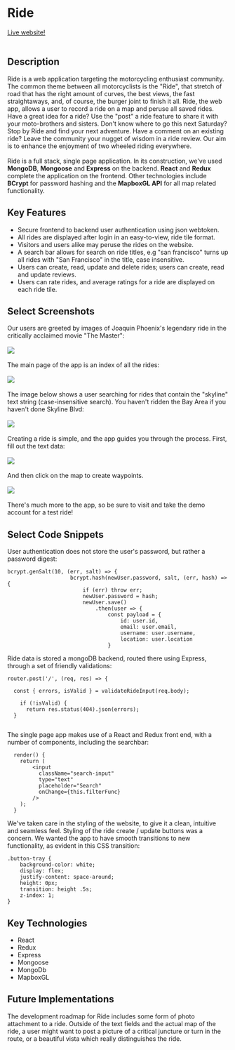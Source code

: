 # Ride

[Live website!](https://ride-mern.herokuapp.com/)
<br></br>

## Description
Ride is a web application targeting the motorcycling enthusiast community.  The common theme between all motorcyclists is the "Ride", that stretch of road that has the right amount of curves, the best views, the fast straightaways, and, of course, the burger joint to finish it all.  Ride, the web app, allows a user to record a ride on a map and peruse all saved rides.  Have a great idea for a ride? Use the "post" a ride feature to share it with your moto-brothers and sisters.  Don't know where to go this next Saturday?  Stop by Ride and find your next adventure.  Have a comment on an existing ride?  Leave the community your nugget of wisdom in a ride review.  Our aim is to enhance the enjoyment of two wheeled riding everywhere.
<br></br>
Ride is a full stack, single page application.  In its construction, we've used __MongoDB__, __Mongoose__ and __Express__ on the backend. __React__ and __Redux__ complete the application on the frontend.  Other technologies include __BCrypt__ for password hashing and the __MapboxGL API__ for all map related functionality.


## Key Features
  * Secure frontend to backend user authentication using json webtoken.
  * All rides are displayed after login in an easy-to-view, ride tile format.
  * Visitors and users alike may peruse the rides on the website.
  * A search bar allows for search on ride titles, e.g "san francisco" turns up all rides with "San Francisco" in the title, case insensitive.
  * Users can create, read, update and delete rides; users can create, read and update reviews.
  * Users can rate rides, and average ratings for a ride are displayed on each ride tile.
  
## Select Screenshots
Our users are greeted by images of Joaquin Phoenix's legendary ride in the critically acclaimed movie "The Master":<br></br>
<img src="https://sk-github-screenshots.s3-us-west-1.amazonaws.com/ride_splash.png" /><br></br>
The main page of the app is an index of all the rides:<br></br>
<img src="https://sk-github-screenshots.s3-us-west-1.amazonaws.com/ride_index.png" /><br></br>
The image below shows a user searching for rides that contain the "skyline" text string (case-insensitive search).  You haven't ridden the Bay Area if you haven't done Skyline Blvd:<br></br>
<img src="https://sk-github-screenshots.s3-us-west-1.amazonaws.com/ride_search.png" /><br></br>
Creating a ride is simple, and the app guides you through the process.  First, fill out the text data:<br></br>
<img src="https://sk-github-screenshots.s3-us-west-1.amazonaws.com/ride_create.png" /><br></br>
And then click on the map to create waypoints.<br></br>
<img src="https://sk-github-screenshots.s3-us-west-1.amazonaws.com/ride_create2.png" /><br></br>
There's much more to the app, so be sure to visit and take the demo account for a test ride!

## Select Code Snippets
User authentication does not store the user's password, but rather a password digest:
```
bcrypt.genSalt(10, (err, salt) => {
                    bcrypt.hash(newUser.password, salt, (err, hash) => {
                        if (err) throw err;
                        newUser.password = hash;
                        newUser.save()
                            .then(user => {
                                const payload = {
                                    id: user.id,
                                    email: user.email,
                                    username: user.username,
                                    location: user.location
                                }
```
Ride data is stored a mongoDB backend, routed there using Express, through a set of friendly validations:
```
router.post('/', (req, res) => {

  const { errors, isValid } = validateRideInput(req.body);
  
    if (!isValid) {
      return res.status(404).json(errors);
  }


```
The single page app makes use of a React and Redux front end, with a number of components, including the searchbar:
```
  render() {
    return (
        <input
          className="search-input"
          type="text"
          placeholder="Search"
          onChange={this.filterFunc}
        />
    );
  }
```
We've taken care in the styling of the website, to give it a clean, intuitive and seamless feel.  Styling of the ride create / update buttons was a concern.  We wanted the app to have smooth transitions to new functionality, as evident in this CSS transition:
```
.button-tray {
    background-color: white;
    display: flex;
    justify-content: space-around;
    height: 0px;
    transition: height .5s;
    z-index: 1;
}
```

## Key Technologies
  * React
  * Redux
  * Express
  * Mongoose
  * MongoDb
  * MapboxGL

## Future Implementations
The development roadmap for Ride includes some form of photo attachment to a ride.  Outside of the text fields and the actual map of the ride, a user might want to post a picture of a critical juncture or turn in the route, or a beautiful vista which really distinguishes the ride.